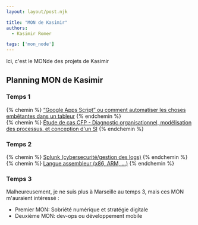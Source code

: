 ```yaml
---
layout: layout/post.njk

title: "MON de Kasimir"
authors:
  - Kasimir Romer

tags: ['mon_node']
---
```

<!-- Début Résumé -->
Ici, c'est le MONde des projets de Kasimir
<!-- fin résumé -->

## Planning MON de Kasimir

### Temps 1
{% chemin %} [“Google Apps Script” ou comment automatiser les choses embêtantes dans un tableur](./MON1-1/) {% endchemin %}
<br>
{% chemin %} [Étude de cas CFP - Diagnostic organisationnel, modélisation des processus, et conception d'un SI](./MON1-2/) {% endchemin %}

### Temps 2
{% chemin %} [Splunk (cybersecurité/gestion des logs)](./MON2-1/) {% endchemin %}
<br>
{% chemin %} [Langue assembleur (x86, ARM, ...)](./MON2-2/) {% endchemin %}

### Temps 3
Malheureusement, je ne suis plus à Marseille au temps 3, mais ces MON m'auraient intéressé :
- Premier MON: Sobriété numérique et stratégie digitale
- Deuxième MON: dev-ops ou développement mobile
